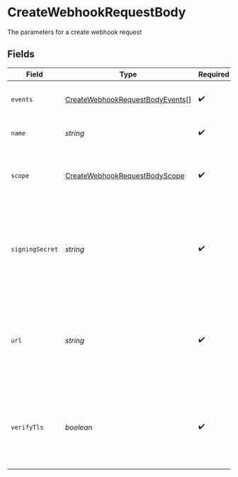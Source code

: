 # CreateWebhookRequestBody

The parameters for a create webhook request


## Fields

| Field                                                                                            | Type                                                                                             | Required                                                                                         | Description                                                                                      |
| ------------------------------------------------------------------------------------------------ | ------------------------------------------------------------------------------------------------ | ------------------------------------------------------------------------------------------------ | ------------------------------------------------------------------------------------------------ |
| `events`                                                                                         | [CreateWebhookRequestBodyEvents](../../models/operations/createwebhookrequestbodyevents.md)[]    | :heavy_check_mark:                                                                               | Events that will trigger the webhook                                                             |
| `name`                                                                                           | *string*                                                                                         | :heavy_check_mark:                                                                               | Name of the webhook                                                                              |
| `scope`                                                                                          | [CreateWebhookRequestBodyScope](../../models/operations/createwebhookrequestbodyscope.md)        | :heavy_check_mark:                                                                               | The scope in which the relevant events that will trigger webhooks                                |
| `signingSecret`                                                                                  | *string*                                                                                         | :heavy_check_mark:                                                                               | Secret used to build an HMAC hash of the payload and passed as a header in the webhook request   |
| `url`                                                                                            | *string*                                                                                         | :heavy_check_mark:                                                                               | URL to deliver the webhook to. Note: protocol must be included as well (only https is supported) |
| `verifyTls`                                                                                      | *boolean*                                                                                        | :heavy_check_mark:                                                                               | Whether to enforce TLS certificate verification when delivering the webhook                      |